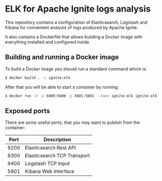 # ELK for Apache Ignite logs analysis #

This repository contains a configuration of Elasticsearch, Logstash and Kibana for convenient analysis of logs produced by Apache Ignite.

It also contains a Dockerfile that allows building a Docker image with everything installed and configured inside.
## Building and running a Docker image ##
To build a Docker image you should run a standard command which is:
```bash 
$ docker build . -t ignite-elk
```

After that you will be able to start a container by running:
```bash
$ docker run -d -p 9400:9400 -p 5601:5601 --name ignite-elk ignite-elk
```

## Exposed ports ##
There are some useful ports, that you may want to publish from the container:

| Port | Description                 |
|------|-----------------------------|
| 9200 | Elasticsearch Rest API      |
| 9300 | Elasticsearch TCP Transport |
| 9400 | Logstash TCP Input          |
| 5601 | Kibana Web Interface        |
